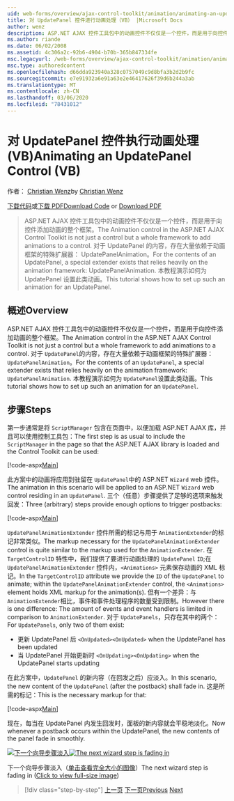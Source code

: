 ```yaml
---
uid: web-forms/overview/ajax-control-toolkit/animation/animating-an-updatepanel-control-vb
title: 对 UpdatePanel 控件进行动画处理（VB） |Microsoft Docs
author: wenz
description: ASP.NET AJAX 控件工具包中的动画控件不仅仅是一个控件，而是用于向控件添加动画的整个框架。 有关 ... 的内容
ms.author: riande
ms.date: 06/02/2008
ms.assetid: 4c306a2c-92b6-4904-b70b-365b847334fe
msc.legacyurl: /web-forms/overview/ajax-control-toolkit/animation/animating-an-updatepanel-control-vb
msc.type: authoredcontent
ms.openlocfilehash: d66dda923940a328c0757049c9d8bfa3b2d2b9fc
ms.sourcegitcommit: e7e91932a6e91a63e2e46417626f39d6b244a3ab
ms.translationtype: MT
ms.contentlocale: zh-CN
ms.lasthandoff: 03/06/2020
ms.locfileid: "78431012"
---
```

# <a name="animating-an-updatepanel-control-vb"></a><span data-ttu-id="cc7bf-104">对 UpdatePanel 控件执行动画处理 (VB)</span><span class="sxs-lookup"><span data-stu-id="cc7bf-104">Animating an UpdatePanel Control (VB)</span></span>

<span data-ttu-id="cc7bf-105">作者： [Christian Wenz](https://github.com/wenz)</span><span class="sxs-lookup"><span data-stu-id="cc7bf-105">by [Christian Wenz](https://github.com/wenz)</span></span>

<span data-ttu-id="cc7bf-106">[下载代码](https://download.microsoft.com/download/9/3/f/93f8daea-bebd-4821-833b-95205389c7d0/UpdatePanelAnimation1.vb.zip)或[下载 PDF](https://download.microsoft.com/download/b/6/a/b6ae89ee-df69-4c87-9bfb-ad1eb2b23373/updatepanelanimation1VB.pdf)</span><span class="sxs-lookup"><span data-stu-id="cc7bf-106">[Download Code](https://download.microsoft.com/download/9/3/f/93f8daea-bebd-4821-833b-95205389c7d0/UpdatePanelAnimation1.vb.zip) or [Download PDF](https://download.microsoft.com/download/b/6/a/b6ae89ee-df69-4c87-9bfb-ad1eb2b23373/updatepanelanimation1VB.pdf)</span></span>

> <span data-ttu-id="cc7bf-107">ASP.NET AJAX 控件工具包中的动画控件不仅仅是一个控件，而是用于向控件添加动画的整个框架。</span><span class="sxs-lookup"><span data-stu-id="cc7bf-107">The Animation control in the ASP.NET AJAX Control Toolkit is not just a control but a whole framework to add animations to a control.</span></span> <span data-ttu-id="cc7bf-108">对于 UpdatePanel 的内容，存在大量依赖于动画框架的特殊扩展器： UpdatePanelAnimation。</span><span class="sxs-lookup"><span data-stu-id="cc7bf-108">For the contents of an UpdatePanel, a special extender exists that relies heavily on the animation framework: UpdatePanelAnimation.</span></span> <span data-ttu-id="cc7bf-109">本教程演示如何为 UpdatePanel 设置此类动画。</span><span class="sxs-lookup"><span data-stu-id="cc7bf-109">This tutorial shows how to set up such an animation for an UpdatePanel.</span></span>

## <a name="overview"></a><span data-ttu-id="cc7bf-110">概述</span><span class="sxs-lookup"><span data-stu-id="cc7bf-110">Overview</span></span>

<span data-ttu-id="cc7bf-111">ASP.NET AJAX 控件工具包中的动画控件不仅仅是一个控件，而是用于向控件添加动画的整个框架。</span><span class="sxs-lookup"><span data-stu-id="cc7bf-111">The Animation control in the ASP.NET AJAX Control Toolkit is not just a control but a whole framework to add animations to a control.</span></span> <span data-ttu-id="cc7bf-112">对于 `UpdatePanel`的内容，存在大量依赖于动画框架的特殊扩展器： `UpdatePanelAnimation`。</span><span class="sxs-lookup"><span data-stu-id="cc7bf-112">For the contents of an `UpdatePanel`, a special extender exists that relies heavily on the animation framework: `UpdatePanelAnimation`.</span></span> <span data-ttu-id="cc7bf-113">本教程演示如何为 `UpdatePanel`设置此类动画。</span><span class="sxs-lookup"><span data-stu-id="cc7bf-113">This tutorial shows how to set up such an animation for an `UpdatePanel`.</span></span>

## <a name="steps"></a><span data-ttu-id="cc7bf-114">步骤</span><span class="sxs-lookup"><span data-stu-id="cc7bf-114">Steps</span></span>

<span data-ttu-id="cc7bf-115">第一步通常是将 `ScriptManager` 包含在页面中，以便加载 ASP.NET AJAX 库，并且可以使用控制工具包：</span><span class="sxs-lookup"><span data-stu-id="cc7bf-115">The first step is as usual to include the `ScriptManager` in the page so that the ASP.NET AJAX library is loaded and the Control Toolkit can be used:</span></span>

[!code-aspx[Main](animating-an-updatepanel-control-vb/samples/sample1.aspx)]

<span data-ttu-id="cc7bf-116">此方案中的动画将应用到驻留在 `UpdatePanel`中的 ASP.NET `Wizard` web 控件。</span><span class="sxs-lookup"><span data-stu-id="cc7bf-116">The animation in this scenario will be applied to an ASP.NET `Wizard` web control residing in an `UpdatePanel`.</span></span> <span data-ttu-id="cc7bf-117">三个（任意）步骤提供了足够的选项来触发回发：</span><span class="sxs-lookup"><span data-stu-id="cc7bf-117">Three (arbitrary) steps provide enough options to trigger postbacks:</span></span>

[!code-aspx[Main](animating-an-updatepanel-control-vb/samples/sample2.aspx)]

<span data-ttu-id="cc7bf-118">`UpdatePanelAnimationExtender` 控件所需的标记与用于 `AnimationExtender`的标记非常类似。</span><span class="sxs-lookup"><span data-stu-id="cc7bf-118">The markup necessary for the `UpdatePanelAnimationExtender` control is quite similar to the markup used for the `AnimationExtender`.</span></span> <span data-ttu-id="cc7bf-119">在 `TargetControlID` 特性中，我们提供了要进行动画处理的 `UpdatePanel` `ID`;在 `UpdatePanelAnimationExtender` 控件内，`<Animations>` 元素保存动画的 XML 标记。</span><span class="sxs-lookup"><span data-stu-id="cc7bf-119">In the `TargetControlID` attribute we provide the `ID` of the `UpdatePanel` to animate; within the `UpdatePanelAnimationExtender` control, the `<Animations>` element holds XML markup for the animation(s).</span></span> <span data-ttu-id="cc7bf-120">但有一个差异：与 `AnimationExtender`相比，事件和事件处理程序的数量受到限制。</span><span class="sxs-lookup"><span data-stu-id="cc7bf-120">However there is one difference: The amount of events and event handlers is limited in comparison to `AnimationExtender`.</span></span> <span data-ttu-id="cc7bf-121">对于 `UpdatePanels`，只存在其中的两个：</span><span class="sxs-lookup"><span data-stu-id="cc7bf-121">For `UpdatePanels`, only two of them exist:</span></span>

- <span data-ttu-id="cc7bf-122">更新 UpdatePanel 后 `<OnUpdated>`</span><span class="sxs-lookup"><span data-stu-id="cc7bf-122">`<OnUpdated>` when the UpdatePanel has been updated</span></span>
- <span data-ttu-id="cc7bf-123">当 UpdatePanel 开始更新时 `<OnUpdating>`</span><span class="sxs-lookup"><span data-stu-id="cc7bf-123">`<OnUpdating>` when the UpdatePanel starts updating</span></span>

<span data-ttu-id="cc7bf-124">在此方案中，`UpdatePanel` 的新内容（在回发之后）应淡入。</span><span class="sxs-lookup"><span data-stu-id="cc7bf-124">In this scenario, the new content of the `UpdatePanel` (after the postback) shall fade in.</span></span> <span data-ttu-id="cc7bf-125">这是所需的标记：</span><span class="sxs-lookup"><span data-stu-id="cc7bf-125">This is the necessary markup for that:</span></span>

[!code-aspx[Main](animating-an-updatepanel-control-vb/samples/sample3.aspx)]

<span data-ttu-id="cc7bf-126">现在，每当在 UpdatePanel 内发生回发时，面板的新内容就会平稳地淡化。</span><span class="sxs-lookup"><span data-stu-id="cc7bf-126">Now whenever a postback occurs within the UpdatePanel, the new contents of the panel fade in smoothly.</span></span>

<span data-ttu-id="cc7bf-127">[![下一个向导步骤淡入](animating-an-updatepanel-control-vb/_static/image2.png)](animating-an-updatepanel-control-vb/_static/image1.png)</span><span class="sxs-lookup"><span data-stu-id="cc7bf-127">[![The next wizard step is fading in](animating-an-updatepanel-control-vb/_static/image2.png)](animating-an-updatepanel-control-vb/_static/image1.png)</span></span>

<span data-ttu-id="cc7bf-128">下一个向导步骤淡入（[单击查看完全大小的图像](animating-an-updatepanel-control-vb/_static/image3.png)）</span><span class="sxs-lookup"><span data-stu-id="cc7bf-128">The next wizard step is fading in ([Click to view full-size image](animating-an-updatepanel-control-vb/_static/image3.png))</span></span>

> [!div class="step-by-step"]
> <span data-ttu-id="cc7bf-129">[上一页](changing-an-animation-using-client-side-code-vb.md)
> [下一页](dynamically-controlling-updatepanel-animations-vb.md)</span><span class="sxs-lookup"><span data-stu-id="cc7bf-129">[Previous](changing-an-animation-using-client-side-code-vb.md)
[Next](dynamically-controlling-updatepanel-animations-vb.md)</span></span>
